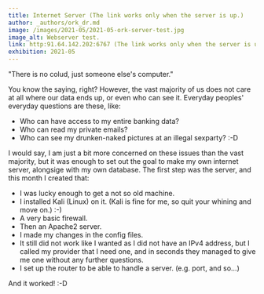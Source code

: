 ```yaml
---
title: Internet Server (The link works only when the server is up.)
author: _authors/ork_dr.md
image: /images/2021-05/2021-05-ork-server-test.jpg
image_alt: Webserver test.
link: http:91.64.142.202:6767 (The link works only when the server is up.)
exhibition: 2021-05
---
```


"There is no colud, just someone else's computer."

You know the saying, right? 
However, the vast majority of us does not care at all where our data ends up, or even who can see it.
Everyday peoples' everyday questions are these, like:
* Who can have access to my entire banking data?
* Who can read my private emails?
* Who can see my drunken-naked pictures at an illegal sexparty? :-D

I would say, I am just a bit more concerned on these issues than the vast majority, but it was enough to set out the goal to make my own internet server, alongsige with my own database.
The first step was the server, and this month I created that:
* I was lucky enough to get a not so old machine.
* I installed Kali (Linux) on it. (Kali is fine for me, so quit your whining and move on.) :-)
* A very basic firewall.
* Then an Apache2 server.
* I made my changes in the config files.
* It still did not work like I wanted as I did not have an IPv4 address, but I called my provider that I need one, and in seconds they managed to give me one without any further questions.
* I set up the router to be able to handle a server. (e.g. port, and so...)

And it worked! :-D
